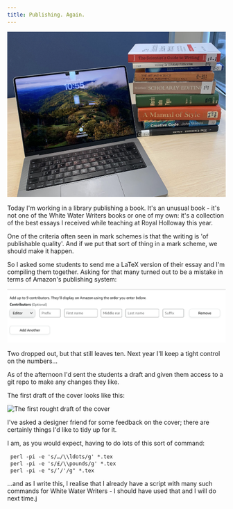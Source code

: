 ```yaml
---
title: Publishing. Again. 
---
```

![My laptop on a desk](/assets/images/booksinlibrary.png)

Today I'm working in a library publishing a book.  It's an unusual book - it's not one of the White Water Writers books or one of my own: it's a collection of the best essays I received while teaching at Royal Holloway this year. 

One of the criteria often seen in mark schemes is that the writing is 'of publishable quality'.  And if we put that sort of thing in a mark scheme, we should make it happen.  

So I asked some students to send me a LaTeX version of their essay and I'm compiling them together.  Asking for that many turned out to be a mistake in terms of Amazon's publishing system:  

![Only Nine](/assets/images/onlynine.png)

Two dropped out, but that still leaves ten. Next year I'll keep a tight control on the numbers... 

As of the afternoon I'd sent the students a draft and given them access to a git repo to make any changes they like. 

The first draft of the cover looks like this: 

![The first rought draft of the cover](/assets/images/coverstudents.png)

I've asked a designer friend for some feedback on the cover; there are certainly things I'd like to tidy up for it.  


I am, as you would expect, having to do lots of this sort of command: 

```
 perl -pi -e 's/…/\\ldots/g' *.tex
 perl -pi -e 's/£/\\pounds/g' *.tex
 perl -pi -e "s/’/'/g" *.tex
```

...and as I write this, I realise that I already have a script with many such commands for White Water Writers - I should have used that and I will do next time.j
